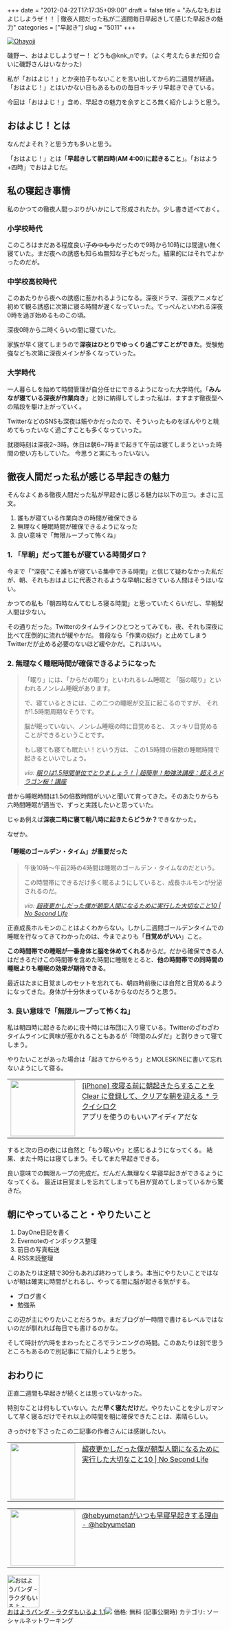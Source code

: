 +++
date = "2012-04-22T17:17:35+09:00"
draft = false
title = "みんなもおはよじしようぜ！！ | 徹夜人間だった私が二週間毎日早起きして感じた早起きの魅力"
categories = ["早起き"]
slug = "5011"
+++

<div class="center"><a href="http://knk-n.com/wp-content/uploads/2012/04/ohayoji.jpg" title="Ohayoji" target="_blank"><img src="http://knk-n.com/wp-content/uploads/2012/04/ohayoji.jpg" alt="Ohayoji" title="ohayoji.jpg" /></a></div>

磯野ー、おはよじしようぜー！ どうも@knk_nです。（よく考えたらまだ知り合いに磯野さんはいなかった）

私が「おはよじ！」とか突拍子もないことを言い出してから約二週間が経過。
「おはよじ！」とはいかない日もあるものの毎日キッチリ早起きできている。

今回は「おはよじ！」含め、早起きの魅力を余すところ無く紹介しようと思う。<!--more--><h2>おはよじ！とは</h2>
なんだよそれ？と思う方も多いと思う。

「おはよじ！」とは「<strong>早起きして朝四時</strong>(<strong>AM 4:00</strong>)<strong>に起きること</strong>」。「おはよう+四時」でおはよじだ。

<h2>私の寝起き事情</h2>
私のかつての徹夜人間っぷりがいかにして形成されたか。少し書き述べておく。
<h3>小学校時代</h3>
このころはまだある程度良い子<del>のつもり</del>だったので9時から10時には間違い無く寝ていた。まだ夜への誘惑も知らぬ無知な子どもだった。結果的にはそれでよかったのだが。
<h3>中学校高校時代</h3>
このあたりから夜への誘惑に惹かれるようになる。深夜ドラマ、深夜アニメなど初めて観る誘惑に次第に寝る時間が遅くなっていった。てっぺんといわれる深夜0時を過ぎ始めるものこの頃。

深夜0時から二時くらいの間に寝ていた。

家族が早く寝てしまうので<strong>深夜はひとりでゆっくり過ごすことができた</strong>。受験勉強なども次第に深夜メインが多くなっていった。

<h3>大学時代</h3>
一人暮らしを始めて時間管理が自分任せにできるようになった大学時代。「<strong>みんなが寝ている深夜が作業向き</strong>」と妙に納得してしまった私は、ますます徹夜型への階段を駆け上がっていく。

TwitterなどのSNSも深夜は賑やかだったので、そういったものをぼんやりと眺めてもったいなく過ごすことも多くなっていった。

就寝時刻は深夜2~3時。休日は朝6~7時まで起きて午前は寝てしまうといった時間の使い方もしていた。
今思うと実にもったいない。

<h2>徹夜人間だった私が感じる早起きの魅力</h2>
そんなよくある徹夜人間だった私が早起きに感じる魅力は以下の三つ。まさに三文。

<ol>
<li>誰もが寝ている作業向きの時間が確保できる</li>
<li>無理なく睡眠時間が確保できるようになった</li>
<li>良い意味で「無限ループって怖くね」</li>
</ol>

<h3>1. 「早朝」だって誰もが寝ている時間ダロ？</h3>
今まで「"深夜"こそ誰もが寝ている集中できる時間」と信じて疑わなかった私だが、朝、それもおはよじに代表されるような早朝に起きている人間はそうはいない。

かつての私も「朝四時なんてむしろ寝る時間」と思っていたくらいだし、早朝型人間は少ない。

その通りだった。Twitterのタイムラインひとつとってみても、夜、それも深夜に比べて圧倒的に流れが緩やかだ。
普段なら「作業の妨げ」と止めてしまうTwitterだが止める必要のないほど緩やかだ。これはいい。

<h3>2. 無理なく睡眠時間が確保できるようになった</h3>
<blockquote title=”眠りは1.5時間単位でとりましょう！ | 超簡単！勉強法講座：超えろドラゴン桜！講座” cite=”http://www.shigeoki.com/study/houwto_study_blog/kouza_16_nemuri.html”><p>「眠り」には、「からだの眠り」といわれるレム睡眠と
「脳の眠り」といわれるノンレム睡眠があります。

で、寝ているときには、この二つの睡眠が交互に起こるのですが、
それが1.5時間周期なそうです。

脳が眠っていない、ノンレム睡眠の時に目覚めると、
スッキリ目覚めることができるということです。

もし寝ても寝ても眠たい！という方は、
この1.5時間の倍数の睡眠時間で起きるといいでしょう。</p><cite><p>via: <a href=”http://www.shigeoki.com/study/houwto_study_blog/kouza_16_nemuri.html” target=”_blank”>眠りは1.5時間単位でとりましょう！ | 超簡単！勉強法講座：超えろドラゴン桜！講座</a></p></cite></blockquote>

昔から睡眠時間は1.5の倍数時間がいいと聞いて育ってきた。そのあたりからも六時間睡眠が適当で、ずっと実践したいと思っていた。

じゃあ例えば<strong>深夜二時に寝て朝八時に起きたらどうか？</strong>できなかった。

なぜか。

<h4>「睡眠のゴールデン・タイム」が重要だった</h4>

<blockquote title=”超夜更かしだった僕が朝型人間になるために実行した大切なこと10 | No Second Life” cite=”http://www.ttcbn.net/no_second_life/archives/21761”><p>午後10時〜午前2時の4時間は睡眠のゴールデン・タイムなのだという。

この時間帯にできるだけ多く眠るようにしていると、成長ホルモンが分泌されるのだ。</p><cite><p>via: <a href=”http://www.ttcbn.net/no_second_life/archives/21761” target=”_blank”>超夜更かしだった僕が朝型人間になるために実行した大切なこと10 | No Second Life</a></p></cite></blockquote>

正直成長ホルモンのことはよくわからない。しかし二週間ゴールデンタイムでの睡眠を行なってきてわかったのは、今までよりも「<strong>目覚めがいい</strong>」こと。

<strong>この時間帯での睡眠が一番身体と脳を休めてくれる</strong>からだ。だから確保できる人はだきるだけこの時間帯を含めた時間に睡眠をとると、<strong>他の時間帯での同時間の睡眠よりも睡眠の効果が期待できる</strong>。

最近はたまに目覚ましのセットを忘れても、朝四時前後には自然と目覚めるようになってきた。身体が十分休まっているからなのだろうと思う。

<h3>3. 良い意味で「無限ループって怖くね」</h3>
私は朝四時に起きるために夜十時には布団に入り寝ている。Twitterのざわざわタイムラインに興味が惹かれることもあるが「時間のムダだ」と割りきって寝てしまう。

やりたいことがあった場合は「起きてからやろう」とMOLESKINEに書いて忘れないようにして寝る。

<table width="100%"><td valign="top" width="150"><a href="http://rakuishi.com/iphone/3372/" target="_blank"><img border="0" src="http://capture.heartrails.com/150x130/shadow?http://rakuishi.com/iphone/3372/" alt="" width="150" height="130" /></a></td><td valign="top"><a href="http://rakuishi.com/iphone/3372/" target="_blank">[iPhone] 夜寝る前に朝起きたらすることを Clear に登録して、クリアな朝を迎える * ラクイシロク</a><script type="text/javascript">var url="http://rakuishi.com/iphone/3372/";</script><script src="http://api.b.st-hatena.com/entry.count?url=http://rakuishi.com/iphone/3372/&callback=hatebTxt"></script><br>アプリを使うのもいいアイディアだな</td></table>

すると次の日の夜には自然と「もう眠いや」と感じるようになってくる。
結果、また十時には寝てしまう。そしてまた早起きできる。

良い意味での無限ループの完成だ。だんだん無理なく早寝早起きができるようになってくる。
最近は目覚ましを忘れてしまっても目が覚めてしまっているから驚きだ。

<h2>朝にやっていること・やりたいこと</h2>
<ol>
<li>DayOne日記を書く</li>
<li>Evernoteのインボックス整理</li>
<li>前日の写真転送</li>
<li>RSS未読整理</li>
</ol>
このあたりは定期で30分もあれば終わってしまう。本当にやりたいことではないが朝は確実に時間がとれるし、やってる間に脳が起きる気がする。

<ul>
<li>ブログ書く</li>
<li>勉強系</li>
</ul>
この辺が主にやりたいことだろうか。まだブログが一時間で書けるレベルではないのだが馴れれば毎日でも書けるのかな。

そして時計が六時をまわったところでランニングの時間。このあたりは別で思うところもあるので別記事にて紹介しようと思う。

<h2>おわりに</h2>
正直二週間も早起きが続くとは思っていなかった。

特別なことは何もしていない。ただ<strong>早く寝ただけ</strong>だ。やりたいことを少しガマンして早く寝るだけでそれ以上の時間を朝に確保できたことは、素晴らしい。

きっかけを下さったこの二記事の作者さんには感謝したい。

<table width="100%"><td valign="top" width="150"><a href="http://www.ttcbn.net/no_second_life/archives/21761" target="_blank"><img border="0" src="http://capture.heartrails.com/150x130/shadow?http://www.ttcbn.net/no_second_life/archives/21761" alt="" width="150" height="130" /></a></td><td valign="top"><a href="http://www.ttcbn.net/no_second_life/archives/21761" target="_blank">超夜更かしだった僕が朝型人間になるために実行した大切なこと10 | No Second Life</a><script type="text/javascript">var url="http://www.ttcbn.net/no_second_life/archives/21761";</script><script src="http://api.b.st-hatena.com/entry.count?url=http://www.ttcbn.net/no_second_life/archives/21761&callback=hatebTxt"></script><br></td></table>

<table width="100%"><td valign="top" width="150"><a href="http://d.hatena.ne.jp/hebyumetan/20120405/1333570019" target="_blank"><img border="0" src="http://capture.heartrails.com/150x130/shadow?http://d.hatena.ne.jp/hebyumetan/20120405/1333570019" alt="" width="150" height="130" /></a></td><td valign="top"><a href="http://d.hatena.ne.jp/hebyumetan/20120405/1333570019" target="_blank">@hebyumetanがいつも早寝早起きする理由 - @hebyumetan</a><script type="text/javascript">var url="http://d.hatena.ne.jp/hebyumetan/20120405/1333570019";</script><script src="http://api.b.st-hatena.com/entry.count?url=http://d.hatena.ne.jp/hebyumetan/20120405/1333570019&callback=hatebTxt"></script><br></td></table>

<table class="appstorehelper">
<a href="http://itunes.apple.com/jp/app/ohayoupanda-rakudamoiruyo/id500654995?mt=8&uo=4" target="new"><img class="appstorehelper_appicn" width="75" height="75" src="http://a5.mzstatic.com/us/r1000/109/Purple/v4/8f/f8/50/8ff85032-36a7-daab-d580-a5e67f7aea47/DdHjB3h4DGy7rLKNDH3ghw-temp-upload.crplmcri.png" alt="おはようパンダ - ラクダもいるよ - Spothon, Inc."></a>
<div class="appstorehelper_text">
<a href="http://itunes.apple.com/jp/app/ohayoupanda-rakudamoiruyo/id500654995?mt=8&uo=4" target="new">おはようパンダ - ラクダもいるよ 1.1</a><a href="http://itunes.apple.com/jp/app/ohayoupanda-rakudamoiruyo/id500654995?mt=8&uo=4" target="itunes_store"><img class="appstorehelper_icn" src="http://ax.phobos.apple.com.edgesuite.net/ja_jp/images/web/linkmaker/badge_appstore-sm.gif" ></a>
価格: 無料 (記事公開時)
カテゴリ: ソーシャルネットワーキング
</div>
<div style="clear: both;">
</table>
